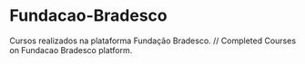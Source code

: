 # Fundacao-Bradesco
Cursos realizados na plataforma Fundação Bradesco. // Completed Courses on Fundacao Bradesco platform.
